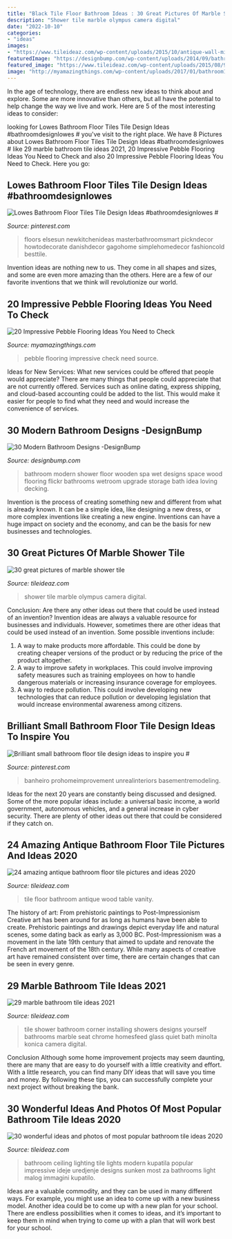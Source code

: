 ```yaml
---
title: "Black Tile Floor Bathroom Ideas : 30 Great Pictures Of Marble Shower Tile"
description: "Shower tile marble olympus camera digital"
date: "2022-10-10"
categories:
- "ideas"
images:
- "https://www.tileideaz.com/wp-content/uploads/2015/10/antique-wall-mirror-frame-or-best-wood-bathroom-floor-tile-idea-and-narrow-vanity-table-with-shelf.jpg"
featuredImage: "https://designbump.com/wp-content/uploads/2014/09/bathroom-design-ideas-020.jpg"
featured_image: "https://www.tileideaz.com/wp-content/uploads/2015/08/914.jpg"
image: "http://myamazingthings.com/wp-content/uploads/2017/01/bathroom1-1.jpg"
---
```



In the age of technology, there are endless new ideas to think about and explore. Some are more innovative than others, but all have the potential to help change the way we live and work. Here are 5 of the most interesting ideas to consider: 

	

		
looking for Lowes Bathroom Floor Tiles Tile Design Ideas #bathroomdesignlowes # you've visit to the right place. We have 8 Pictures about Lowes Bathroom Floor Tiles Tile Design Ideas #bathroomdesignlowes # like 29 marble bathroom tile ideas 2021, 20 Impressive Pebble Flooring Ideas You Need to Check and also 20 Impressive Pebble Flooring Ideas You Need to Check. Here you go:
		
    
## Lowes Bathroom Floor Tiles Tile Design Ideas #bathroomdesignlowes #

<img loading=lazy src="https://i.pinimg.com/736x/ff/8a/3f/ff8a3f568538ffac5f812e18a238c48d.jpg" onerror="this.onerror=null;this.src='https://tse2.mm.bing.net/th?id=OIP.uopzWvSEVQrqAVIoVXYkuQHaLH&amp;pid=15.1';" alt="Lowes Bathroom Floor Tiles Tile Design Ideas #bathroomdesignlowes #">

_Source: pinterest.com_

>floors elsesun newkitchenideas masterbathroomsmart pickndecor howtodecorate danishdecor gagohome simplehomedecor fashioncold besttile. 

	

Invention ideas are nothing new to us. They come in all shapes and sizes, and some are even more amazing than the others. Here are a few of our favorite inventions that we think will revolutionize our world.

    
## 20 Impressive Pebble Flooring Ideas You Need To Check

<img loading=lazy src="http://myamazingthings.com/wp-content/uploads/2017/01/bathroom1-1.jpg" onerror="this.onerror=null;this.src='https://tse2.mm.bing.net/th?id=OIP.ulPcHeInQyx2Szt5LGgwIAHaMD&amp;pid=15.1';" alt="20 Impressive Pebble Flooring Ideas You Need to Check">

_Source: myamazingthings.com_

>pebble flooring impressive check need source. 

	

Ideas for New Services: What new services could be offered that people would appreciate?
There are many things that people could appreciate that are not currently offered. Services such as online dating, express shipping, and cloud-based accounting could be added to the list. This would make it easier for people to find what they need and would increase the convenience of services.

    
## 30 Modern Bathroom Designs -DesignBump

<img loading=lazy src="https://designbump.com/wp-content/uploads/2014/09/bathroom-design-ideas-020.jpg" onerror="this.onerror=null;this.src='https://tse2.mm.bing.net/th?id=OIP.pMgZ6UpOdY6g6UEmyKkT_wHaK5&amp;pid=15.1';" alt="30 Modern Bathroom Designs -DesignBump">

_Source: designbump.com_

>bathroom modern shower floor wooden spa wet designs space wood flooring flickr bathrooms wetroom upgrade storage bath idea loving decking. 

	

Invention is the process of creating something new and different from what is already known. It can be a simple idea, like designing a new dress, or more complex inventions like creating a new engine. Inventions can have a huge impact on society and the economy, and can be the basis for new businesses and technologies.

    
## 30 Great Pictures Of Marble Shower Tile

<img loading=lazy src="http://www.tileideaz.com/wp-content/uploads/2015/08/726.jpg" onerror="this.onerror=null;this.src='https://tse2.mm.bing.net/th?id=OIP.lemOYp2WNmjMNQLMMheM6gHaJ4&amp;pid=15.1';" alt="30 great pictures of marble shower tile">

_Source: tileideaz.com_

>shower tile marble olympus camera digital. 

	

Conclusion: Are there any other ideas out there that could be used instead of an invention?
Invention ideas are always a valuable resource for businesses and individuals. However, sometimes there are other ideas that could be used instead of an invention. Some possible inventions include:
1. A way to make products more affordable. This could be done by creating cheaper versions of the product or by reducing the price of the product altogether.
2. A way to improve safety in workplaces. This could involve improving safety measures such as training employees on how to handle dangerous materials or increasing insurance coverage for employees.
3. A way to reduce pollution. This could involve developing new technologies that can reduce pollution or developing legislation that would increase environmental awareness among citizens.

    
## Brilliant Small Bathroom Floor Tile Design Ideas To Inspire You #

<img loading=lazy src="https://i.pinimg.com/736x/45/9f/e7/459fe74bc43c86bf6c10702c9ca061e4.jpg" onerror="this.onerror=null;this.src='https://tse1.mm.bing.net/th?id=OIP.AbwXhJ9TLqj4v2yW0IW2iAHaLG&amp;pid=15.1';" alt="Brilliant small bathroom floor tile design ideas to inspire you #">

_Source: pinterest.com_

>banheiro prohomeimprovement unrealinteriors basementremodeling. 

	

Ideas for the next 20 years are constantly being discussed and designed. Some of the more popular ideas include: a universal basic income, a world government, autonomous vehicles, and a general increase in cyber security. There are plenty of other ideas out there that could be considered if they catch on.

    
## 24 Amazing Antique Bathroom Floor Tile Pictures And Ideas 2020

<img loading=lazy src="https://www.tileideaz.com/wp-content/uploads/2015/10/antique-wall-mirror-frame-or-best-wood-bathroom-floor-tile-idea-and-narrow-vanity-table-with-shelf.jpg" onerror="this.onerror=null;this.src='https://tse2.mm.bing.net/th?id=OIP.D-L5U3PE6PWOw5HWcemqjQHaKw&amp;pid=15.1';" alt="24 amazing antique bathroom floor tile pictures and ideas 2020">

_Source: tileideaz.com_

>tile floor bathroom antique wood table vanity. 

	

The history of art: From prehistoric paintings to Post-Impressionism
Creative art has been around for as long as humans have been able to create. Prehistoric paintings and drawings depict everyday life and natural scenes, some dating back as early as 3,000 BC. Post-Impressionism was a movement in the late 19th century that aimed to update and renovate the French art movement of the 18th century. While many aspects of creative art have remained consistent over time, there are certain changes that can be seen in every genre.

    
## 29 Marble Bathroom Tile Ideas 2021

<img loading=lazy src="https://www.tileideaz.com/wp-content/uploads/2015/08/914.jpg" onerror="this.onerror=null;this.src='https://tse2.mm.bing.net/th?id=OIP.-JukWjeXd48muO3t6G8HGQHaKd&amp;pid=15.1';" alt="29 marble bathroom tile ideas 2021">

_Source: tileideaz.com_

>tile shower bathroom corner installing showers designs yourself bathrooms marble seat chrome homesfeed glass quiet bath minolta konica camera digital. 

	

Conclusion
Although some home improvement projects may seem daunting, there are many that are easy to do yourself with a little creativity and effort. With a little research, you can find many DIY ideas that will save you time and money. By following these tips, you can successfully complete your next project without breaking the bank.

    
## 30 Wonderful Ideas And Photos Of Most Popular Bathroom Tile Ideas 2020

<img loading=lazy src="https://www.tileideaz.com/wp-content/uploads/2015/11/bathroom-tile1.jpg" onerror="this.onerror=null;this.src='https://tse2.mm.bing.net/th?id=OIP.XfeGBtgtOlT6blppQFKu2QHaJ3&amp;pid=15.1';" alt="30 wonderful ideas and photos of most popular bathroom tile ideas 2020">

_Source: tileideaz.com_

>bathroom ceiling lighting tile lights modern kupatila popular impressive ideje uredjenje designs sunken most za bathrooms light malog immagini kupatilo. 

	

Ideas are a valuable commodity, and they can be used in many different ways. For example, you might use an idea to come up with a new business model. Another idea could be to come up with a new plan for your school. There are endless possibilities when it comes to ideas, and it’s important to keep them in mind when trying to come up with a plan that will work best for your school.

